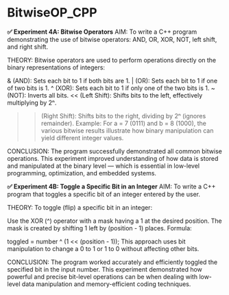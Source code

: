 # BitwiseOP_CPP

**✅ Experiment 4A: Bitwise Operators**
AIM: To write a C++ program demonstrating the use of bitwise operators: AND, OR, XOR, NOT, left shift, and right shift.

THEORY: Bitwise operators are used to perform operations directly on the binary representations of integers:

& (AND): Sets each bit to 1 if both bits are 1.
| (OR): Sets each bit to 1 if one of two bits is 1.
^ (XOR): Sets each bit to 1 if only one of the two bits is 1.
~ (NOT): Inverts all bits.
<< (Left Shift): Shifts bits to the left, effectively multiplying by 2ⁿ.
>> (Right Shift): Shifts bits to the right, dividing by 2ⁿ (ignores remainder).
Example: For a = 7 (0111) and b = 8 (1000), the various bitwise results illustrate how binary manipulation can yield different integer values.

CONCLUSION: The program successfully demonstrated all common bitwise operations. This experiment improved understanding of how data is stored and manipulated at the binary level — which is essential in low-level programming, optimization, and embedded systems.

**✅ Experiment 4B: Toggle a Specific Bit in an Integer**
AIM: To write a C++ program that toggles a specific bit of an integer entered by the user.

THEORY: To toggle (flip) a specific bit in an integer:

Use the XOR (^) operator with a mask having a 1 at the desired position.
The mask is created by shifting 1 left by (position - 1) places.
Formula:

toggled = number ^ (1 << (position - 1));
This approach uses bit manipulation to change a 0 to 1 or 1 to 0 without affecting other bits.

CONCLUSION: The program worked accurately and efficiently toggled the specified bit in the input number. This experiment demonstrated how powerful and precise bit-level operations can be when dealing with low-level data manipulation and memory-efficient coding techniques.
